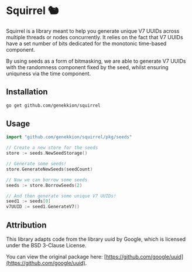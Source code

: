 # Squirrel 🐿️

Squirrel is a library meant to help you generate unique V7 UUIDs across multiple threads or nodes concurrently.
It relies on the fact that V7 UUIDs have a set number of bits dedicated for the monotonic time-based component.

By using seeds as a form of bitmasking, we are able to generate V7 UUIDs with the randomness component fixed
by the seed, whilst ensuring uniquness via the time component.

## Installation

```bash
go get github.com/genekkion/squirrel
```

## Usage

```go
import "github.com/genekkion/squirrel/pkg/seeds"

// Create a new store for the seeds
store := seeds.NewSeedStorage()

// Generate some seeds!
store.GenerateNewSeeds(seedCount)

// Now we can borrow some seeds
seeds := store.BorrowSeeds(2)

// And then generate some unique V7 UUIDs!
seed1 := seeds[0]
v7UUID := seed1.GenerateV7()
```


## Attribution
This library adapts code from the library uuid by Google,
which is licensed under the BSD 3-Clause License.

You can view the original package here: [https://github.com/google/uuid](https://github.com/google/uuid).
